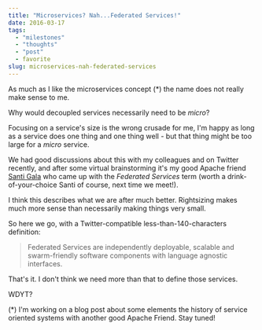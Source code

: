 ```yaml
---
title: "Microservices? Nah...Federated Services!"
date: 2016-03-17
tags: 
  - "milestones"
  - "thoughts"
  - "post"
  - favorite
slug: microservices-nah-federated-services
---
```


As much as I like the microservices concept (\*) the name does not really make sense to me.

Why would decoupled services necessarily need to be _micro_?

Focusing on a service's size is the wrong crusade for me, I'm happy as long as a service does one thing and one thing well - but that thing might be too large for a _micro_ service.

We had good discussions about this with my colleagues and on Twitter recently, and after some virtual brainstorming it's my good Apache friend [Santi Gala](https://twitter.com/sgala/status/705695405762338817) who came up with the _Federated Services_ term (worth a drink-of-your-choice Santi of course, next time we meet!).

I think this describes what we are after much better. Rightsizing makes much more sense than necessarily making things very small.

So here we go, with a Twitter-compatible less-than-140-characters definition:

> Federated Services are independently deployable, scalable and swarm-friendly software components with language agnostic interfaces.

That's it. I don't think we need more than that to define those services.

WDYT?

(\*) I'm working on a blog post about some elements the history of service oriented systems with another good Apache Friend. Stay tuned!
